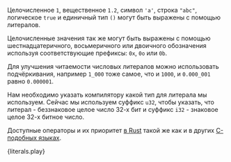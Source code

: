 Целочисленное `1`, вещественное `1.2`, символ `'a'`, строка `"abc"`, логическое `true`
и единичный тип `()` могут быть выражены с помощью литералов.

Целочисленные значения так же могут быть выражены с помощью шестнадцатеричного,
восьмеричного или двоичного обозначения используя соответствующие префиксы: `0x`, `0o` или `0b`.

Для улучшения читаемости числовых литералов можно использовать подчёркивания, например
`1_000` тоже самое, что и `1000`, и `0.000_001` равно `0.000001`.

Нам необходимо указать компилятору какой тип для литерала мы используем.
Сейчас мы используем суффикс `u32`, чтобы указать,
что литерал - беззнаковое целое число 32-х бит
и суффикс `i32` - знаковое целое 32-х битное число.

Доступные операторы и их приоритет [в Rust][rust op-prec] такой же как и в других
[C-подобных языках][op-prec].

{literals.play}

[rust op-prec]: https://doc.rust-lang.org/reference/expressions.html#operator-precedence
[op-prec]: https://en.wikipedia.org/wiki/Operator_precedence#Programming_languages
